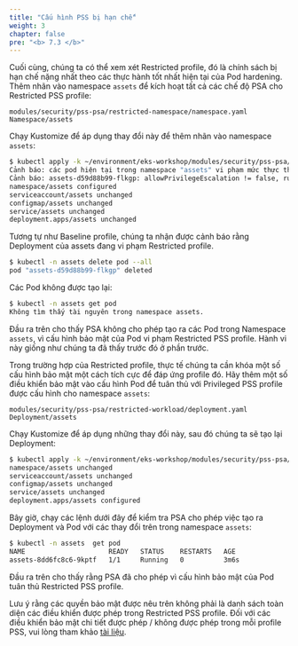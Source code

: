 ```yaml
---
title: "Cấu hình PSS bị hạn chế"
weight: 3
chapter: false
pre: "<b> 7.3 </b>"
---
```


Cuối cùng, chúng ta có thể xem xét Restricted profile, đó là chính sách bị hạn chế nặng nhất theo các thực hành tốt nhất hiện tại của Pod hardening. Thêm nhãn vào namespace `assets` để kích hoạt tất cả các chế độ PSA cho Restricted PSS profile:

```kustomization
modules/security/pss-psa/restricted-namespace/namespace.yaml
Namespace/assets
```

Chạy Kustomize để áp dụng thay đổi này để thêm nhãn vào namespace `assets`:

```bash  timeout=180 hook=restricted-namespace
$ kubectl apply -k ~/environment/eks-workshop/modules/security/pss-psa/restricted-namespace
Cảnh báo: các pod hiện tại trong namespace "assets" vi phạm mức thực thi PodSecurity mới "restricted:latest"
Cảnh báo: assets-d59d88b99-flkgp: allowPrivilegeEscalation != false, runAsNonRoot != true, seccompProfile
namespace/assets configured
serviceaccount/assets unchanged
configmap/assets unchanged
service/assets unchanged
deployment.apps/assets unchanged
```

Tương tự như Baseline profile, chúng ta nhận được cảnh báo rằng Deployment của assets đang vi phạm Restricted profile.

```bash
$ kubectl -n assets delete pod --all
pod "assets-d59d88b99-flkgp" deleted
```

Các Pod không được tạo lại:

```bash test=false
$ kubectl -n assets get pod   
Không tìm thấy tài nguyên trong namespace assets.
```

Đầu ra trên cho thấy PSA không cho phép tạo ra các Pod trong Namespace `assets`, vì cấu hình bảo mật của Pod vi phạm Restricted PSS profile. Hành vi này giống như chúng ta đã thấy trước đó ở phần trước.

Trong trường hợp của Restricted profile, thực tế chúng ta cần khóa một số cấu hình bảo mật một cách tích cực để đáp ứng profile đó. Hãy thêm một số điều khiển bảo mật vào cấu hình Pod để tuân thủ với Privileged PSS profile được cấu hình cho namespace `assets`:

```kustomization
modules/security/pss-psa/restricted-workload/deployment.yaml
Deployment/assets
```

Chạy Kustomize để áp dụng những thay đổi này, sau đó chúng ta sẽ tạo lại Deployment:

```bash timeout=180 hook=restricted-deploy-with-changes
$ kubectl apply -k ~/environment/eks-workshop/modules/security/pss-psa/restricted-workload
namespace/assets unchanged
serviceaccount/assets unchanged
configmap/assets unchanged
service/assets unchanged
deployment.apps/assets configured
```

Bây giờ, chạy các lệnh dưới đây để kiểm tra PSA cho phép việc tạo ra Deployment và Pod với các thay đổi trên trong namespace `assets`:

```bash
$ kubectl -n assets  get pod   
NAME                     READY   STATUS    RESTARTS   AGE
assets-8dd6fc8c6-9kptf   1/1     Running   0          3m6s
```

Đầu ra trên cho thấy rằng PSA đã cho phép vì cấu hình bảo mật của Pod tuân thủ Restricted PSS profile.

Lưu ý rằng các quyền bảo mật được nêu trên không phải là danh sách toàn diện các điều khiển được phép trong Restricted PSS profile. Đối với các điều khiển bảo mật chi tiết được phép / không được phép trong mỗi profile PSS, vui lòng tham khảo [tài liệu](https://kubernetes.io/docs/concepts/security/pod-security-standards/#restricted).